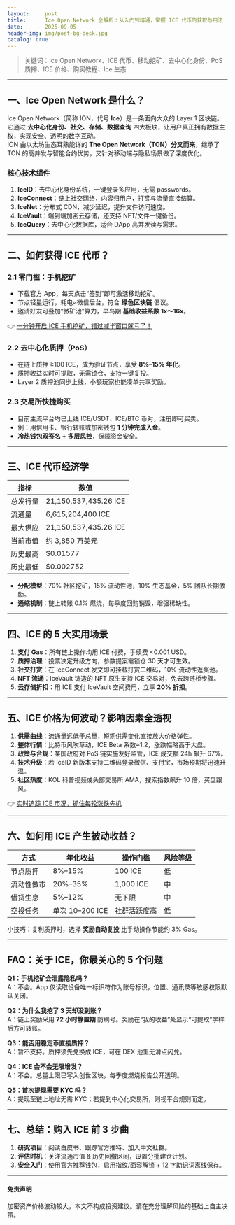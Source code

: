 ```yaml
---
layout:     post
title:      Ice Open Network 全解析：从入门到精通，掌握 ICE 代币的获取与用法
date:       2025-09-05
header-img: img/post-bg-desk.jpg
catalog: true
---
```


> 关键词：Ice Open Network、ICE 代币、移动挖矿、去中心化身份、PoS 质押、ICE 价格、购买教程、Ice 生态

---

## 一、Ice Open Network 是什么？

Ice Open Network（简称 ION，代号 **Ice**）是一条面向大众的 Layer 1 区块链。它通过 **去中心化身份、社交、存储、数据查询** 四大板块，让用户真正拥有数据主权，实现安全、透明的数字互动。  
ION 由以太坊生态耳熟能详的 **The Open Network（TON）分叉而来**，继承了 TON 的高并发与智能合约优势，又针对移动端与隐私场景做了深度优化。

### 核心技术组件
1. **IceID**：去中心化身份系统，一键登录多应用，无需 passwords。
2. **IceConnect**：链上社交网络，内容归用户，打赏与流量直接结算。
3. **IceNet**：分布式 CDN，减少延迟，提升文件访问速度。
4. **IceVault**：端到端加密云存储，还支持 NFT/文件一键备份。
5. **IceQuery**：去中心化数据库，适合 DApp 高并发读写需求。

---

## 二、如何获得 ICE 代币？

### 2.1 零门槛：手机挖矿
- 下载官方 App，每天点击“签到”即可激活移动挖矿。
- 节点轻量运行，耗电≈微信后台，符合 **绿色区块链** 倡议。
- 邀请好友可叠加“微矿池”算力，早鸟期 **基础收益系数 1x～16x**。

👉 [一分钟开启 ICE 手机挖矿，错过减半窗口就亏了！](https://okxdog.com/)

### 2.2 去中心化质押（PoS）
- 在链上质押 ≥100 ICE，成为验证节点，享受 **8%–15% 年化**。
- 质押收益实时可提取，无需锁仓，支持一键复投。
- Layer 2 质押池同步上线，小额玩家也能凑单共享奖励。

### 2.3 交易所快捷购买
- 目前主流平台均已上线 ICE/USDT、ICE/BTC 币对，注册即可买卖。
- 例：用信用卡、银行转账或加密钱包 **1 分钟完成入金**。  
- **冷热钱包双签名 + 多层风控**，保障资金安全。

---

## 三、ICE 代币经济学

| 指标            | 数值                    |
|----------------|-------------------------|
| 总发行量        | 21,150,537,435.26 ICE   |
| 流通量          | 6,615,204,400 ICE        |
| 最大供应        | 21,150,537,435.26 ICE   |
| 当前市值        | 约 3,850 万美元          |
| 历史最高        | $0.01577                 |
| 历史最低        | $0.002752                |

- **分配模型**：70% 社区挖矿，15% 流动性池，10% 生态基金，5% 团队长期激励。  
- **通缩机制**：链上转账 0.1% 燃烧，每季度回购销毁，增强稀缺性。

---

## 四、ICE 的 5 大实用场景

1. **支付 Gas**：所有链上操作均用 ICE 付费，手续费 <0.001 USD。  
2. **质押治理**：投票决定升级方向，参数提案需锁仓 30 天才可生效。  
3. **社交打赏**：在 IceConnect 发文即可挂载打赏二维码，10% 流动性返奖池。  
4. **NFT 流通**：IceVault 铸造的 NFT 原生支持 ICE 交易对，免去跨链桥步骤。  
5. **云存储折扣**：用 ICE 支付 IceVault 空间费用，立享 **20% 折扣**。

---

## 五、ICE 价格为何波动？影响因素全透视

1. **供需曲线**：流通量远低于总量，短期供需变化直接放大价格弹性。  
2. **整体行情**：比特币风吹草动，ICE Beta 系数≈1.2，涨跌幅略高于大盘。  
3. **政策与合规**：某国政府对 PoS 链实施友好监管，ICE 成交额 24h 飙升 67%。  
4. **技术升级**：若 IceID 新版本支持二维码登录微信、支付宝，市场预期将迅速升温。  
5. **社区热度**：KOL 科普视频或头部交易所 AMA，搜索指数飙升 10 倍，买盘跟风。

👉 [实时追踪 ICE 市况，抓住每轮涨跌先机](https://okxdog.com/)

---

## 六、如何用 ICE 产生被动收益？

| 方式        | 年化收益   | 操作门槛 | 风险等级 |
|-------------|-----------|-----------|----------|
| 节点质押    | 8%–15%    | 100 ICE   | 低       |
| 流动性做市  | 20%–35%   | 1,000 ICE | 中       |
| 借贷生息    | 5%–12%    | 无下限    | 中       |
| 空投任务    | 单次 10–200 ICE | 社群活跃度高 | 低 |

小技巧：复利质押时，选择 **奖励自动复投** 比手动操作节能约 3% Gas。

---

## FAQ：关于 ICE，你最关心的 5 个问题

**Q1：手机挖矿会泄露隐私吗？**  
A：不会。App 仅读取设备唯一标识符作为账号标识，位置、通讯录等敏感权限默认关闭。

**Q2：为什么我挖了 3 天却没到账？**  
A：链上奖励采用 **72 小时静置期** 防刷号。奖励在“我的收益”处显示“可提取”字样后方可转账。

**Q3：能否用稳定币直接质押？**  
A：暂不支持。质押须先兑换成 ICE，可在 DEX 池里无滑点闪兑。

**Q4：ICE 会不会无限增发？**  
A：不会。总量上限已写入创世区块，每季度燃烧报告公开透明。

**Q5：首次提现需要 KYC 吗？**  
A：提现至链上地址无需 KYC；若提到中心化交易所，则视平台规则而定。

---

## 七、总结：购入 ICE 前 3 步曲

1. **研究项目**：阅读白皮书、跟踪官方推特、加入中文社群。  
2. **评估时机**：关注流通市值 & 历史回撤区间，设置分批建仓计划。  
3. **安全入门**：使用官方推荐钱包，启用指纹/面容解锁 + 12 字助记词离线保存。

---

#### 免责声明  
加密资产价格波动较大，本文不构成投资建议。请在充分理解风险的基础上自主决策。